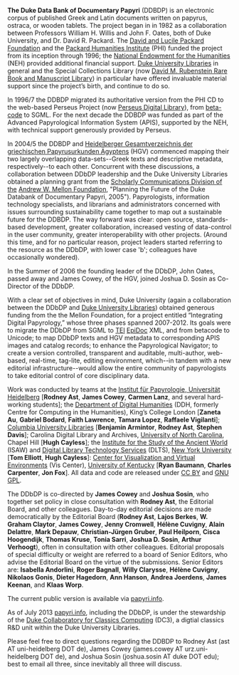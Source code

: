 **The Duke Data Bank of Documentary Papyri** (DDBDP) is an electronic corpus of published Greek and Latin documents written on papyrus, ostraca, or wooden tablets. The project began in in 1982 as a collaboration between Professors William H. Willis and John F. Oates, both of Duke University, and Dr. David R. Packard. The [David and Lucile Packard Foundation](http://www.packard.org/) and the [Packard Humanities Institute](http://www.packhum.org/) (PHI) funded the project from its inception through 1996; the [National Endowment for the Humanities](http://www.neh.gov/) (NEH) provided additional financial support. [Duke University Libraries](http://library.duke.edu/) in general and the Special Collections Library (now [David M. Rubenstein Rare Book and Manuscript Library](http://library.duke.edu/rubenstein/)) in particular have offered invaluable material support since the project’s birth, and continue to do so.

In 1996/7 the DDBDP migrated its authoritative version from the PHI CD to the web-based Perseus Project (now [Perseus Digital Library](http://www.perseus.tufts.edu/hopper/)), from [beta-code](http://stephanus.tlg.uci.edu/encoding/BCM2010.pdf) to SGML. For the next decade the DDBDP was funded as part of the Advanced Papyrological Information System (APIS), supported by the NEH, with technical support generously provided by Perseus.

In 2004/5 the DDBDP and [Heidelberger Gesamtverzeichnis der griechischen Papyrusurkunden Ägyptens](http://www.rzuser.uni-heidelberg.de/~gv0/) (HGV) commenced mapping their two largely overlapping data-sets--Greek texts and descriptive metadata, respectively--to each other. Concurrent with these discussions, a collaboration between DDbDP leadership and the Duke University Libraries obtained a planning grant from the [Scholarly Communications Division of the](http://www.mellon.org/grant_programs/programs/scit) [Andrew W. Mellon Foundation](http://www.mellon.org/), "Planning the Future of the Duke Databank of Documentary Papyri, 2005"). Papyrologists, information technology specialists, and librarians and administrators concerned with issues surrounding sustainability came together to map out a sustainable future for the DDBDP. The way forward was clear: open source, standards-based development, greater collaboration, increased vesting of data-control in the user community, greater interoperability with other projects. (Around this time, and for no particular reason, project leaders started referring to the resource as the DDbDP, with lower case 'b'; colleagues have occasionally wondered).

In the Summer of 2006 the founding leader of the DDbDP, John Oates, passed away and James Cowey, of the HGV, joined Joshua D. Sosin as Co-Director of the DDbDP.

With a clear set of objectives in mind, Duke University (again a collaboration between the DDbDP and [Duke University Libraries](http://library.duke.edu/)) obtained generous funding from the the Mellon Foundation, for a project entitled “Integrating Digital Papyrology,” whose three phases spanned 2007-2012. Its goals were to migrate the DDbDP from SGML to [TEI](http://www.tei-c.org/index.xml) [EpiDoc](http://sourceforge.net/p/epidoc/wiki/Home/) XML, and from betacode  to Unicode; to map DDbDP texts and HGV metadata to corresponding APIS images and catalog records; to enhance the Papyrological Navigator; to create a version controlled, transparent and auditable, multi-author, web-based, real-time, tag-lite, editing environment, which--in tandem with a new editorial infrastructure--would allow the entire community of papyrologists to take editorial control of core disciplinary data.

Work was conducted by teams at the [Institut für Papyrologie, Universität Heidelberg](http://www.uni-heidelberg.de/fakultaeten/philosophie/zaw/papy/) [**Rodney Ast**, **James Cowey**, **Carmen Lanz**, and several hard-working students]; the [Department of Digital Humanities](http://www.kcl.ac.uk/artshums/depts/ddh/index.aspx) (DDH, formerly Centre for Computing in the Humanities), King’s College London [**Zaneta Au**, **Gabriel Bodard**, **Faith Lawrence**, **Tamara Lopez**, **Raffaele Vigilanti**]; [Columbia University Libraries](http://library.columbia.edu/) [**Benjamin Armintor**, **Rodney Ast**, **Stephen Davis**]; Carolina Digital Library and Archives, [University of North Carolina](http://unc.edu/), Chapel Hill [**Hugh Cayless**]; the [Institute for the Study of the Ancient World](http://isaw.nyu.edu/) (ISAW) and [Digital Library Technology Services](http://dlib.nyu.edu/dlts/) (DLTS), [New York University](http://www.nyu.edu/) [**Tom Elliott**, **Hugh Cayless**]: [Center for Visualization and Virtual Environments](http://vis.uky.edu/) (Vis Center), [University of Kentucky](http://www.uky.edu/) [**Ryan Baumann**, **Charles Carpenter**, **Jon Fox**]. All data and code are released under [CC BY](http://creativecommons.org/licenses/by/3.0/) and [GNU GPL](http://www.gnu.org/licenses/gpl.html).  

The DDbDP is co-directed by **James Cowey** and **Joshua Sosin**, who together set policy in close consultation with **Rodney Ast**, the Editorial Board, and other colleagues. Day-to-day editorial decisions are made democratically by the Editorial Board (**Rodney Ast**, **Lajos Berkes**, **W. Graham Claytor**, **James Cowey**, **Jenny Cromwell**, **Hélène Cuvigny**, **Alain Delattre**, **Mark Depauw**, **Christian-Jürgen Gruber**, **Paul Heilporn**, **Cisca Hoogendijk**, **Thomas Kruse**, **Tonia Sarri**, **Joshua D. Sosin**, **Arthur Verhoogt**), often in consultation with other colleagues. Editorial proposals of special difficulty or weight are referred to a board of Senior Editors, who advise the Editorial Board on the virtue of the submissions. Senior Editors are: **Isabella Andorlini**, **Roger Bagnall**, **Willy Clarysse**, **Hélène Cuvigny**, **Nikolaos Gonis**, **Dieter Hagedorn**, **Ann Hanson**, **Andrea Joerdens**, **James Keenan**, and **Klaas Worp**.

The current public version is available via [papyri.info](http://papyri.info).

As of July 2013 [papyri.info](http://papyri.info), including the DDbDP, is under the stewardship of the [Duke Collaboratory for Classics Computing](http://blogs.library.duke.edu/dcthree/) (DC3), a digtial classics R&D unit within the Duke University Libraries. 

Please feel free to direct questions regarding the DDBDP to Rodney Ast (ast AT uni-heidelberg DOT de), James Cowey (james.cowey AT urz.uni-heidelberg DOT de), and Joshua Sosin (joshua.sosin AT duke DOT edu); best to email all three, since inevitably all three will discuss.

